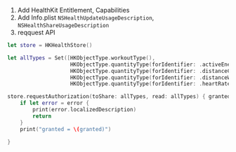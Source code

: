 1. Add HealthKit Entitlement, Capabilities
2. Add Info.plist `NSHealthUpdateUsageDescription`, `NSHealthShareUsageDescription`
3. reqquest API

```swift
let store = HKHealthStore()

let allTypes = Set([HKObjectType.workoutType(),
                    HKObjectType.quantityType(forIdentifier: .activeEnergyBurned)!,
                    HKObjectType.quantityType(forIdentifier: .distanceCycling)!,
                    HKObjectType.quantityType(forIdentifier: .distanceWalkingRunning)!,
                    HKObjectType.quantityType(forIdentifier: .heartRate)!])

store.requestAuthorization(toShare: allTypes, read: allTypes) { granted, error in
	if let error = error {
		print(error.localizedDescription)
		return
	}
	print("granted = \(granted)")

}
```
